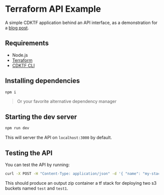 # Terraform API Example

A simple CDKTF application behind an API interface, as a demonstration for a [blog post](https://nitric.io/blog).

## Requirements

- Node.js
- [Terraform](https://developer.hashicorp.com/terraform/tutorials/aws-get-started/install-cli)
- [CDKTF CLI](https://developer.hashicorp.com/terraform/tutorials/cdktf/cdktf-install)

## Installing dependencies

```bash
npm i
```
> Or your favorite alternative dependency manager

## Starting the dev server

```bash
npm run dev
```

This will server the API on `localhost:3000` by default.

##  Testing the API

You can test the API by running:

```bash
curl -X POST -H "Content-Type: application/json" -d '{ "name": "my-stack", "buckets": ["test", "test1"] }' http://localhost:3000/generate > my-stack.zip 
```

This should produce an output zip container a tf stack for deploying two s3 buckets named `test` and `test1`.

